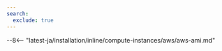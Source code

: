 ```yaml
---
search:
  exclude: true
---
```


--8<-- "latest-ja/installation/inline/compute-instances/aws/aws-ami.md"